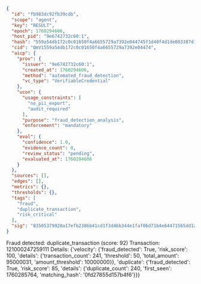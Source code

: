 ```json
{
  "id": "fb983dc92fb39cdb",
  "scope": "agent",
  "key": "RESULT",
  "epoch": 1760294606,
  "host_pid": "9e6742732c60:1",
  "hash": "559a54db172c0c01650f4a6655729a7392e044745f1d40f4d1de083387d13e51",
  "cid": "QmV1559a54db172c0c01650f4a6655729a7392e04474",
  "aicp": {
    "prov": {
      "issuer": "9e6742732c60:1",
      "created_at": 1760294606,
      "method": "automated_fraud_detection",
      "vc_type": "VerifiableCredential"
    },
    "ucon": {
      "usage_constraints": [
        "no_pii_export",
        "audit_required"
      ],
      "purpose": "fraud_detection_analysis",
      "enforcement": "mandatory"
    },
    "eval": {
      "confidence": 1.0,
      "evidence_count": 0,
      "review_status": "pending",
      "evaluated_at": 1760294606
    }
  },
  "sources": [],
  "edges": [],
  "metrics": {},
  "thresholds": {},
  "tags": [
    "fraud",
    "duplicate_transaction",
    "risk_critical"
  ],
  "sig": "83505379928a17efb2386b41cd1f3d46b344e1faf06d71b4e64471565dd1a71d"
}
```

Fraud detected: duplicate_transaction (score: 92)
Transaction: 121000247259111
Details: {'velocity': {'fraud_detected': True, 'risk_score': 100, 'details': {'transaction_count': 241, 'threshold': 50, 'total_amount': 95000031, 'amount_threshold': 10000000}}, 'duplicate': {'fraud_detected': True, 'risk_score': 85, 'details': {'duplicate_count': 240, 'first_seen': 1760285764, 'matching_hash': '0fd27855d157b4f6'}}}